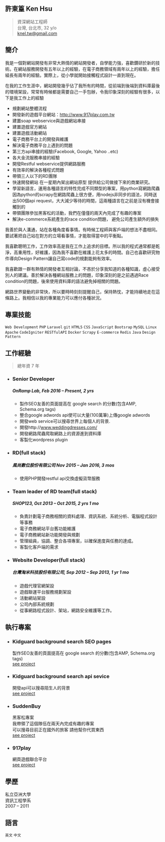 
## 許東篁 Ken Hsu
> 資深網站工程師  
> 台灣, 台北市, 32 y/o  
> [knel.tw@gmail.com](knel.tw@gmail.com)  

## 簡介
我是一個對網站開發有非常大熱情的網站開發者，自學能力強，喜歡鑽研於新的技術。在網站服務開發有五年以上的經驗，在電子商務領域有兩年以上的經驗，擔任組長有兩年的經驗。實際上，從小學就開始接觸程式設計一直到現在。

在我的工作生涯中，網站開發幾乎佔了我所有的時間，從前端到後端到資料庫最後的環境架設，常常有時候都是需要自己一手包辦，令我印象深刻的經驗有很多，以下是我工作上的經驗
* 規劃網站整體流程
* 開發新的遊戲平台網站：http://www.917play.com.tw
* 建置soap  webservice與遊戲網站串接
* 建置遊戲官方網站
* 建置遊戲活動網站
* 電子商務平台上的開發與維護
* 解決電子商務平台上遇到的問題
* 第三方api串接的經驗(Facebook,  Google,  Yahoo  ..etc)
* 各大金流服務串接的經驗
* 開發Restful  webservice提供網路服務
* 有效率的解決各種程式問題
* 帶領三人以下的RD團隊
* 快速開發網站  在一星期內架出網站原型  提供給公司做接下來的商業研究。
* 學習新語言，運用各種語言的特性完成不同類型的專案，用python寫網路爬蟲因為python的scrapy在網路爬蟲上很方便，用nodejs非同步的語法，同時送出500個api  request，大大減少等待的時間，這兩種語言在之前是沒有機會接觸到的
* 帶領團隊參加黑客松的活動，我們在僅僅的兩天內完成了有趣的專案
* 解決e-commerce系統產生的race  condition問題，  避免公司產生額外的損失

我善於與人溝通，站在各種角度看事情。有時候工程師與客戶端的想法不盡相同。要試著把自己站在對方的立場看事情，才能取得當中的平衡點。

我喜歡聰明工作，工作效率高是我在工作上追求的目標。所以我的程式通常都是乾淨，高重用性，好維護，因為我不喜歡在維護上花太多的時間。自己也喜歡研究物件導向Design  Pattern讓自己寫code的規劃能夠有效率。

我喜歡跟一群有熱情的開發者互相討論，不吝於分享我知道的各種知識，虛心接受別人的建議。善於解決各種網站服務上的問題，印象深刻的是之前遇過Race  condition的問題，後來使用資料庫的語法避免掉相關的問題。

網路世界變動的非常快，所以要時時刻刻提醒自己，保持熱忱，才能持續地走在這條路上。我相信以我的專業能力可以應付各種狀況。 

## 專業技能
`Web Development` `PHP` `Laravel` `git` `HTML5` `CSS` `JavaScript` `Bootsrap` `MySQL` `Linux` `Apache` `CodeIgniter` `RESTfulAPI` `Docker` `Scrapy` `E-commerce` `Redis` `Java` `Design Pattern`

## 工作經驗
> 總年資 7 年
* ### Senior Developer
  ##### OnRamp Lab, Feb 2016 – Present, 2 yrs  

  * 製作SEO友善的頁面提高在 google search 的分數(包含AMP, Schema.org tags)
  * 整合google adwords api使可以大量(100萬筆)上傳google adwords
  * 開發web service可以搜尋世界上每個人的背景.
  * 開發http://www.weddingdresses.com/
  * 開發網路爬蟲爬取網路上的資源進到資料庫  
  * 客製化wordpress plugin
  
* ### RD(full stack)
  ##### 風尚數位股份有限公司 Nov 2015 – Jan 2016, 3 mos
  * 使用PHP開發restful api交換虛擬貨幣服務

* ### Team leader of RD team(full stack)
  ##### SHOP123, Oct 2013 – Oct 2015, 2 yrs 1 mo  
  * 負責計劃電子商務相關的資料處理、資訊系統、系統分析、電腦程式設計等事務
  * 電子商務網站平台舊功能維護
  * 電子商務網站新功能開發與規劃
  * 管理組員，協調、整合各項專案，以確保進度與任務的達成。
  * 客製化客戶端的需求

* ### Website Developer(full stack)
  ##### 台灣淘米科技股份有限公司, Sep 2012 – Sep 2013, 1 yr 1 mo
  * 遊戲代理官網架設
  * 遊戲聯運平台服務規劃架設
  * 活動網站架設
  * 公司內部系統規劃
  * 從事網路程式設計、架站，網路安全維護等工作。
  
## 執行專案
* ### Kidguard background search SEO pages
  製作SEO友善的頁面提高在 google search 的分數(包含AMP, Schema.org tags)  
  [see project](https://www.kidguard.com/find/j)
* ### Kidguard background search api sevice
  開發api可以搜尋陌生人的背景  
  [see project](https://www.kidguard.com/people-search/)
* ### SuddenBuy
  黑客松專案   
  我帶領了這個隊伍在兩天內完成有趣的專案  
  可以搜尋目前正在國外的旅客 請他幫你代買東西  
  [see project](http://www.hackathon.io/sudden-buy)
* ### 917play
  網頁遊戲聯合平台  
  [see project](http://www.917play.com.tw/)
  
## 學歷
私立亞洲大學  
資訊工程學系  
2007 – 2011  
## 語言
``英文`` ``中文``